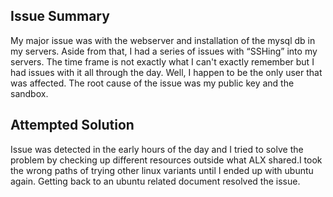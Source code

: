 


## Issue Summary
My major issue was with the webserver and installation of the mysql db in my servers. Aside from that, I had a series of issues with “SSHing” into my servers. The time frame is not exactly what I can't exactly remember but I had issues with it all through the day.
Well, I happen to be the only user that was affected. The root cause of the issue was my public key and the sandbox.
## Attempted Solution
Issue was detected in the early hours of the day  and I tried to solve the problem by checking up different resources outside what ALX shared.I took the wrong paths of trying other linux variants until I ended up with ubuntu again. Getting back to an ubuntu related document resolved the issue.
